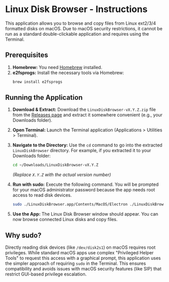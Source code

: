 # Linux Disk Browser - Instructions

This application allows you to browse and copy files from Linux ext2/3/4 formatted disks on macOS. Due to macOS security restrictions, it cannot be run as a standard double-clickable application and requires using the Terminal.

## Prerequisites

1.  **Homebrew:** You need [Homebrew](https://brew.sh) installed.
2.  **e2fsprogs:** Install the necessary tools via Homebrew:
    ```bash
    brew install e2fsprogs
    ```

## Running the Application

1.  **Download & Extract:** Download the `LinuxDiskBrowser-vX.Y.Z.zip` file from the [Releases page](https://github.com/delaneyb/e2fsgui/releases) and extract it somewhere convenient (e.g., your Downloads folder).

2.  **Open Terminal:** Launch the Terminal application (Applications > Utilities > Terminal).

3.  **Navigate to the Directory:** Use the `cd` command to go into the extracted `LinuxDiskBrowser` directory. For example, if you extracted it to your Downloads folder:
    ```bash
    cd ~/Downloads/LinuxDiskBrowser-vX.Y.Z
    ```
    *(Replace `X.Y.Z` with the actual version number)*

4.  **Run with sudo:** Execute the following command. You will be prompted for your macOS administrator password because the app needs root access to read disk devices.
    ```bash
    sudo ./LinuxDiskBrowser.app/Contents/MacOS/Electron ./LinuxDiskBrowser.app/Contents/Resources/app
    ```

5.  **Use the App:** The Linux Disk Browser window should appear. You can now browse connected Linux disks and copy files.

## Why sudo?

Directly reading disk devices (like `/dev/disk2s1`) on macOS requires root privileges. While standard macOS apps use complex "Privileged Helper Tools" to request this access with a graphical prompt, this application uses the simpler approach of requiring `sudo` in the Terminal. This ensures compatibility and avoids issues with macOS security features (like SIP) that restrict GUI-based privilege escalation. 